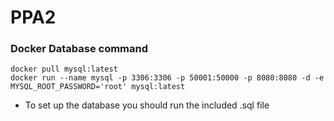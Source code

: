 # PPA2
### Docker Database command
```
docker pull mysql:latest
docker run --name mysql -p 3306:3306 -p 50001:50000 -p 8080:8080 -d -e MYSQL_ROOT_PASSWORD='root' mysql:latest
```
- To set up the database you should run the included .sql file

